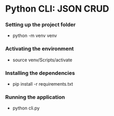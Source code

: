 # Python CLI: JSON CRUD


### Setting up the project folder
- python -m venv venv

### Activating the environment
- source venv/Scripts/activate

### Installing the dependencies
- pip install -r requirements.txt

### Running the application
- python cli.py
